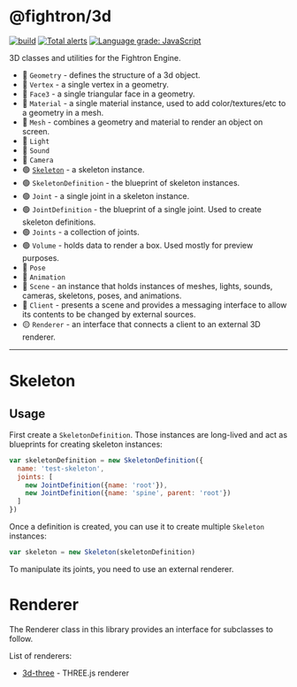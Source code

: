 # @fightron/3d

[![build](https://github.com/fightron/3d-js/actions/workflows/node.js.yml/badge.svg)](https://github.com/fightron/3d-js/actions/workflows/node.js.yml) [![Total alerts](https://img.shields.io/lgtm/alerts/g/fightron/3d-js.svg)](https://lgtm.com/projects/g/fightron/3d-js/alerts/) [![Language grade: JavaScript](https://img.shields.io/lgtm/grade/javascript/g/fightron/3d-js.svg)](https://lgtm.com/projects/g/fightron/3d-js/context:javascript)

3D classes and utilities for the Fightron Engine.

* :red_circle: `Geometry` - defines the structure of a 3d object.
* :red_circle: `Vertex` - a single vertex in a geometry.
* :red_circle: `Face3` - a single triangular face in a geometry.
* :red_circle: `Material` - a single material instance, used to add color/textures/etc to a geometry in a mesh.
* :red_circle: `Mesh` - combines a geometry and material to render an object on screen.
* :red_circle: `Light`
* :red_circle: `Sound`
* :red_circle: `Camera`
* :green_circle: [`Skeleton`](#skeleton) - a skeleton instance.
* :green_circle: `SkeletonDefinition` - the blueprint of skeleton instances.
* :green_circle: `Joint` - a single joint in a skeleton instance.
* :green_circle: `JointDefinition` - the blueprint of a single joint. Used to create skeleton definitions.
* :green_circle: `Joints` - a collection of joints.
* :green_circle: `Volume` - holds data to render a box. Used mostly for preview purposes.
* :red_circle: `Pose`
* :red_circle: `Animation`
* :red_circle: `Scene` - an instance that holds instances of meshes, lights, sounds, cameras, skeletons, poses, and animations.
* :red_circle: `Client` - presents a scene and provides a messaging interface to allow its contents to be changed by external sources.
* :yellow_circle: `Renderer` - an interface that connects a client to an external 3D renderer.

---

# Skeleton

## Usage

First create a `SkeletonDefinition`. Those instances are long-lived and act as blueprints for creating skeleton instances:

```javascript
var skeletonDefinition = new SkeletonDefinition({
  name: 'test-skeleton',
  joints: [
    new JointDefinition({name: 'root'}),
    new JointDefinition({name: 'spine', parent: 'root'})
  ]
})
```

Once a definition is created, you can use it to create multiple `Skeleton` instances:

```javascript
var skeleton = new Skeleton(skeletonDefinition)
```

To manipulate its joints, you need to use an external renderer.

# Renderer

The Renderer class in this library provides an interface for subclasses to follow.

List of renderers:

* [3d-three](https://github.com/fightron/3d-three) - THREE.js renderer
